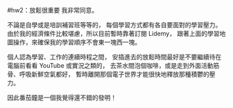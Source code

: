 #hw2：放鬆很重要
我非常同意。

不論是自學或是培訓補習班等等的，
每個學習方式都有各自要面對的學習壓力。
由於我的經濟條件比較堪慮，所以目前暫時靠著訂閱 Lidemy，
跟著上面的學習地圖操作，來確保我的學習順序不會東一塊西一塊。

個人認為學習、工作的連續時程之間，
安插進去的放鬆時間最好是不要繼續待在電腦前看看 YouTube 或實況之類的，
去茶水間泡個咖啡，或是走到外面活動筋骨、呼吸新鮮空氣都好，
暫時離開那個電子世界才能很快地釋放那種積鬱的壓力。

因此番茄鐘是一個我覺得還不錯的發明！
